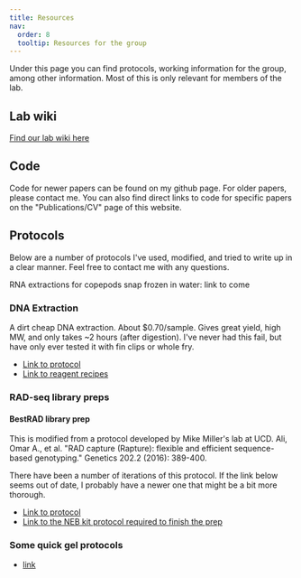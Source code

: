 ```yaml
---
title: Resources
nav:
  order: 8
  tooltip: Resources for the group
---
```


Under this page you can find protocols, working information for the group, among other information. Most of this is only relevant for members of the lab.

## Lab wiki

[Find our lab wiki here](https://git.geomar.de/mar-ecoevo-genomics/lab_wiki/-/wikis/home)

## Code

Code for newer papers can be found on my github page. For older papers, please contact me. You can also find direct links to code for specific papers on the "Publications/CV" page of this website.
​
## Protocols
Below are a number of protocols I've used, modified, and tried to write up in a clear manner. Feel free to contact me with any questions.

RNA extractions for copepods snap frozen in water:
​link to come

### DNA Extraction

A dirt cheap DNA extraction. About $0.70/sample. Gives great yield, high MW, and only takes ~2 hours (after digestion). I've never had this fail, but have only ever tested it with fin clips or whole fry. 
- [Link to protocol](https://github.com/WhiteheadLab/Bench_Protocols/blob/master/DNA_Extractions/Ampure_DNA_extraction.md)
- [Link to reagent recipes](https://github.com/WhiteheadLab/Bench_Protocols/blob/master/DNA_Extractions/ampure_dna_extraction_reagents.md)

### RAD-seq library preps

#### BestRAD library prep

This is modified from a protocol developed by Mike Miller's lab at UCD. 
Ali, Omar A., et al. "RAD capture (Rapture): flexible and efficient sequence-based genotyping." Genetics 202.2 (2016): 389-400.

​There have been a number of iterations of this protocol. If the link below seems out of date, I probably have a newer one that might be a bit more thorough. 
- [Link to protocol](https://github.com/WhiteheadLab/Bench_Protocols/blob/master/BestRAD-Illumina-prep.md)
- [Link to the NEB kit protocol required to finish the prep](https://github.com/WhiteheadLab/Bench_Protocols/blob/master/NEBNext_Protocol_RB.pdf)

### Some quick gel protocols

- [link](https://github.com/WhiteheadLab/Bench_Protocols/blob/master/Gel_Protocol.md)
